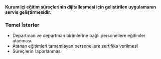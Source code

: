 #### Kurum içi eğitim süreçlerinin dijitalleşmesi için geliştirilen uygulamanın servis geliştirmesidir.
### Temel İsterler
* Departman ve departman birimlerine bağlı personellere eğitimler atanması
* Atanan eğitimleri tamamlayan personellere sertifika verilmesi
* Süreçlerin raporlanması
